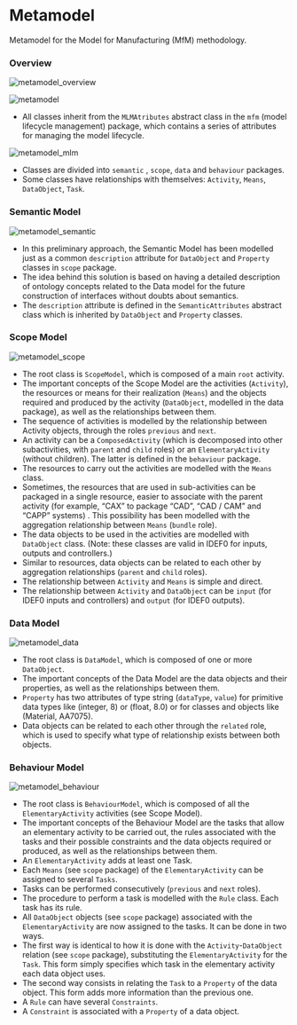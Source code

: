 # Metamodel
Metamodel for the Model for Manufacturing (MfM) methodology.

### Overview

![metamodel_overview](overview.png)

![metamodel](metamodel.png)

- All classes inherit from the `MLMAtributes` abstract class in the `mfm` (model lifecycle management) package, which contains a series of attributes for managing the model lifecycle.

![metamodel_mlm](mlm.png)

- Classes are divided into `semantic` , `scope`, `data` and `behaviour` packages.
- Some classes have relationships with themselves: `Activity`, `Means`, `DataObject`, `Task`.


### Semantic Model

![metamodel_semantic](semantic.png)

- In this preliminary approach, the Semantic Model has been modelled just as a common `description` attribute for `DataObject` and `Property` classes in `scope` package.
- The idea behind this solution is based on having a detailed description of ontology concepts related to the Data model for the future construction of interfaces without doubts about semantics.
- The `description` attribute is defined in the `SemanticAttributes` abstract class which is inherited by `DataObject` and `Property` classes.

### Scope Model

![metamodel_scope](scope.png)

- The root class is `ScopeModel`, which is composed of a main `root` activity.
- The important concepts of the Scope Model are the activities (`Activity`), the resources or means for their realization (`Means`) and the objects required and produced by the activity (`DataObject`, modelled in the data package), as well as the relationships between them.
- The sequence of activities is modelled by the relationship between Activity objects, through the roles `previous` and `next`.
- An activity can be a `ComposedActivity` (which is decomposed into other subactivities, with `parent` and `child` roles) or an `ElementaryActivity` (without children). The latter is defined in the `behaviour` package.
- The resources to carry out the activities are modelled with the `Means` class.
- Sometimes, the resources that are used in sub-activities can be packaged in a single resource, easier to associate with the parent activity (for example, “CAX” to package “CAD”, “CAD / CAM” and “CAPP” systems) . This possibility has been modelled with the aggregation relationship between `Means` (`bundle` role).
- The data objects to be used in the activities are modelled with `DataObject` class. (Note: these classes are valid in IDEF0 for inputs, outputs and controllers.)
- Similar to resources, data objects can be related to each other by aggregation relationships (`parent` and `child` roles).
- The relationship between `Activity` and `Means` is simple and direct.
- The relationship between `Activity` and `DataObject` can be `input` (for IDEF0 inputs and controllers) and `output` (for IDEF0 outputs).

### Data Model

![metamodel_data](data.png)

- The root class is `DataModel`, which is composed of one or more `DataObject`.
- The important concepts of the Data Model are the data objects and their properties, as well as the relationships between them.
- `Property` has two attributes of type string (`dataType`, `value`) for primitive data types like (integer, 8) or (float, 8.0) or for classes and objects like (Material, AA7075).
- Data objects can be related to each other through the `related` role, which is used to specify what type of relationship exists between both objects.

### Behaviour Model

![metamodel_behaviour](behaviour.png)

- The root class is `BehaviourModel`, which is composed of all the `ElementaryActivity` activities (see Scope Model).
- The important concepts of the Behaviour Model are the tasks that allow an elementary activity to be carried out, the rules associated with the tasks and their possible constraints and the data objects required or produced, as well as the relationships between them.
- An `ElementaryActivity` adds at least one Task.
- Each `Means` (see `scope` package) of the `ElementaryActivity` can be assigned to several `Tasks`.
- Tasks can be performed consecutively (`previous` and `next` roles).
- The procedure to perform a task is modelled with the `Rule` class. Each task has its rule.
- All `DataObject` objects (see `scope` package) associated with the `ElementaryActivity` are now assigned to the tasks. It can be done in two ways.
- The first way is identical to how it is done with the `Activity`-`DataObject` relation (see `scope` package), substituting the `ElementaryActivity` for the `Task`. This form simply specifies which task in the elementary activity each data object uses.
- The second way consists in relating the `Task` to a `Property` of the data object. This form adds more information than the previous one.
- A `Rule` can have several `Constraints`.
- A `Constraint` is associated with a `Property` of a data object.

